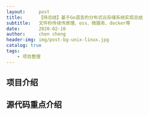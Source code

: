 ```yaml
---
layout:     post
title:      【待总结】基于Go语言的分布式云存储系统实现总结
subtitle:   文件秒传续传原理、oss、微服务、docker等
date:       2020-02-10
author:     chen cheng
header-img: img/post-bg-unix-linux.jpg
catalog: true
tags:
    - 项目整理
---
```


## 项目介绍


## 源代码重点介绍